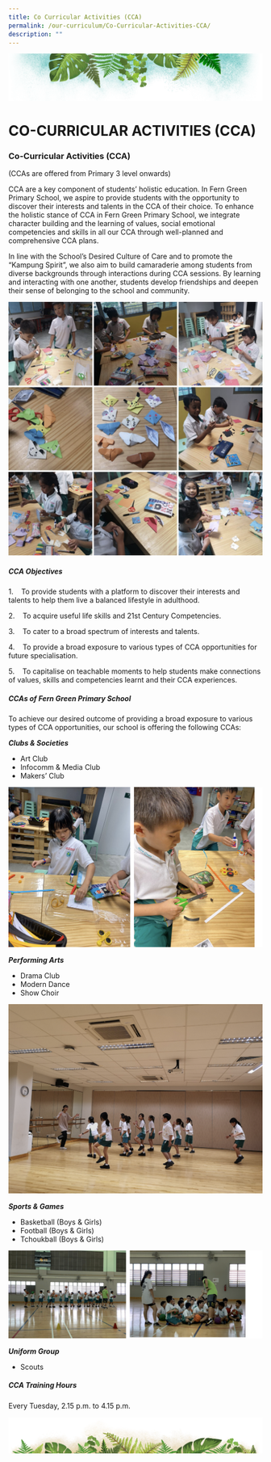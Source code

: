 ```yaml
---
title: Co Curricular Activities (CCA)
permalink: /our-curriculum/Co-Curricular-Activities-CCA/
description: ""
---
```

![](/images/Banner.png)

# **CO-CURRICULAR ACTIVITIES (CCA)**

### **Co-Curricular Activities (CCA)**

(CCAs are offered from Primary 3 level onwards)

CCA are a key component of students’ holistic education. In Fern Green Primary School, we aspire to provide students with the opportunity to discover their interests and talents in the CCA of their choice. To enhance the holistic stance of CCA in Fern Green Primary School, we integrate character building and the learning of values, social emotional competencies and skills in all our CCA through well-planned and comprehensive CCA plans.

In line with the School’s Desired Culture of Care and to promote the “Kampung Spirit”, we also aim to build camaraderie among students from diverse backgrounds through interactions during CCA sessions. By learning and interacting with one another, students develop friendships and deepen their sense of belonging to the school and community.

![](/images/CCA/CCA.png)

##### **CCA Objectives**

1.    To provide students with a platform to discover their interests and talents to help them live a balanced lifestyle in adulthood.

2.    To acquire useful life skills and 21st Century Competencies.

3.    To cater to a broad spectrum of interests and talents.

4.    To provide a broad exposure to various types of CCA opportunities for future specialisation.

5.    To capitalise on teachable moments to help students make connections of values, skills and competencies learnt and their CCA experiences.

##### **CCAs of Fern Green Primary School**

To achieve our desired outcome of providing a broad exposure to various types of CCA opportunities, our school is offering the following CCAs:

**_Clubs & Societies_**

* Art Club  
* Infocomm & Media Club
* Makers’ Club

![](/images/CCA/CCA2.png)

**_Performing Arts_**  

* Drama Club                                   
* Modern Dance
* Show Choir

![](/images/CCA/CCA3.png)

**_Sports & Games_**

* Basketball (Boys & Girls)
* Football (Boys & Girls)
* Tchoukball (Boys & Girls)

![](/images/CCA/CCA4.png)

**_Uniform Group_**

* Scouts

##### **CCA Training Hours**

Every Tuesday, 2.15 p.m. to 4.15 p.m.

![](/images/bg-bottom.png)